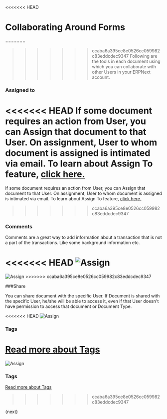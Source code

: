 <<<<<<< HEAD
# Collaborating Around Forms

=======
>>>>>>> ccaba6a395ce8e0526cc059982c83eddcdec9347
Following are the tools in each document using which you can collaborate with other Users in your ERPNext account.

### Assigned to

<<<<<<< HEAD
If some document requires an action from User, you can Assign that document to that User. On assignment, User to whom document is assigned is intimated via email. To learn about Assign To feature, [click here.](/docs/user/manual/en/using-erpnext/assignment.html)
=======
If some document requires an action from User, you can Assign that document to that User. On assignment, User to whom document is assigned is intimated via email. To learn about Assign To feature, [click here.]({{docs_base_url}}/user/manual/en/using-erpnext/assignment.html)
>>>>>>> ccaba6a395ce8e0526cc059982c83eddcdec9347

### Comments

Comments are a great way to add information about a transaction that is not a
part of the transactions. Like some background information etc.

<<<<<<< HEAD
<img class="screenshot" alt="Assign" src="/docs/assets/img/collaboration-tools/comments-1.png">
=======
<img class="screenshot" alt="Assign" src="{{docs_base_url}}/assets/img/collaboration-tools/comments-1.png">
>>>>>>> ccaba6a395ce8e0526cc059982c83eddcdec9347

###Share

You can share document with the specific User. If Document is shared with the specific User, he/she will be able to access it, even if that User doesn't have permission to access that document or Document Type.

<<<<<<< HEAD
<img class="screenshot" alt="Assign" src="/docs/assets/img/collaboration-tools/share-1.gif">

### Tags

[Read more about Tags](/docs/user/manual/en/using-erpnext/tags.html)
=======
<img class="screenshot" alt="Assign" src="{{docs_base_url}}/assets/img/collaboration-tools/share-1.gif">

### Tags

[Read more about Tags]({{docs_base_url}}/user/manual/en/using-erpnext/tags.html)
>>>>>>> ccaba6a395ce8e0526cc059982c83eddcdec9347

{next}
